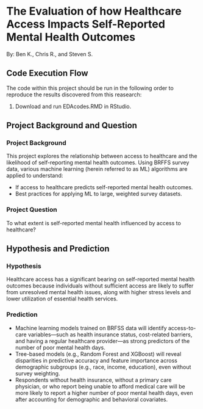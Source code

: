 # The Evaluation of how Healthcare Access Impacts Self-Reported Mental Health Outcomes
By: Ben K., Chris R., and Steven S.

## Code Execution Flow
The code within this project should be run in the following order to reproduce the results discovered from this reasearch:
1) Download and run EDAcodes.RMD in RStudio.

## Project Background and Question
### Project Background
This project explores the relationship between access to healthcare and the likelihood of self-reporting mental health outcomes. Using BRFFS survey data, various machine learning (herein referred to as ML) algorithms are applied to understand: 
- If access to healthcare predicts self-reported mental health outcomes.
- Best practices for applying ML to large, weighted survey datasets.
### Project Question
To what extent is self-reported mental health influenced by access to healthcare?
## Hypothesis and Prediction
### Hypothesis
Healthcare access has a significant bearing on self-reported mental health outcomes because individuals without sufficient access are likely to suffer from unresolved mental health issues, along with higher stress levels and lower utilization of essential health services.
### Prediction
- Machine learning models trained on BRFSS data will identify access-to-care variables—such as health insurance status, cost-related barriers, and having a regular healthcare provider—as strong predictors of the number of poor mental health days.
- Tree-based models (e.g., Random Forest and XGBoost) will reveal disparities in predictive accuracy and feature importance across demographic subgroups (e.g., race, income, education), even without survey weighting.
- Respondents without health insurance, without a primary care physician, or who report being unable to afford medical care will be more likely to report a higher number of poor mental health days, even after accounting for demographic and behavioral covariates.




